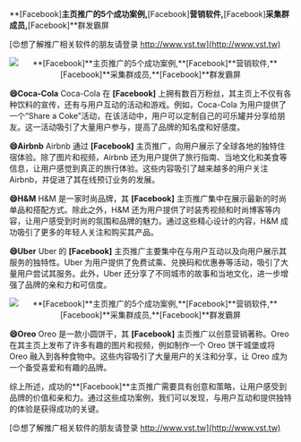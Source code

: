 **[Facebook]**主页推广的5个成功案例,**[Facebook]**营销软件,**[Facebook]**采集群成员,**[Facebook]**群发霸屏

[😍想了解推广相关软件的朋友请登录 http://www.vst.tw](http://www.vst.tw)

 <center><img src="https://vst.tw/MP4/tuiguang/png/5.png" alt="**[Facebook]**主页推广的5个成功案例,**[Facebook]**营销软件,**[Facebook]**采集群成员,**[Facebook]**群发霸屏"></center>

**😄Coca-Cola**
Coca-Cola 在 **[Facebook]** 上拥有数百万粉丝，其主页上不仅有各种饮料的宣传，还有与用户互动的活动和游戏。例如，Coca-Cola 为用户提供了一个“Share a Coke”活动，在该活动中，用户可以定制自己的可乐罐并分享给朋友。这一活动吸引了大量用户参与，提高了品牌的知名度和好感度。

**😄Airbnb**
Airbnb 通过 **[Facebook]** 主页推广，向用户展示了全球各地的独特住宿体验。除了图片和视频，Airbnb 还为用户提供了旅行指南、当地文化和美食等信息，让用户感觉到真正的旅行体验。这些内容吸引了越来越多的用户关注 Airbnb，并促进了其在线预订业务的发展。

**😄H&M**
H&M 是一家时尚品牌，其 **[Facebook]** 主页推广集中在展示最新的时尚单品和搭配方式。除此之外，H&M 还为用户提供了时装秀视频和时尚博客等内容，让用户感受到时尚的氛围和品牌的魅力。通过这些精心设计的内容，H&M 成功吸引了更多的年轻人关注和购买其产品。

**😄Uber**
Uber 的 **[Facebook]** 主页推广主要集中在与用户互动以及向用户展示其服务的独特性。Uber 为用户提供了免费试乘、兑换码和优惠券等活动，吸引了大量用户尝试其服务。此外，Uber 还分享了不同城市的故事和当地文化，进一步增强了品牌的亲和力和可信度。

 <center><img src="https://vst.tw/MP4/tuiguang/png/0.png" alt="**[Facebook]**主页推广的5个成功案例,**[Facebook]**营销软件,**[Facebook]**采集群成员,**[Facebook]**群发霸屏"></center>

**😄Oreo**
Oreo 是一款小圆饼干，其 **[Facebook]** 主页推广以创意营销著称。Oreo 在其主页上发布了许多有趣的图片和视频，例如制作一个 Oreo 饼干城堡或将 Oreo 融入到各种食物中。这些内容吸引了大量用户的关注和分享，让 Oreo 成为一个备受喜爱和有趣的品牌。

综上所述，成功的**[Facebook]**主页推广需要具有创意和策略，让用户感受到品牌的价值和亲和力。通过这些成功案例，我们可以发现，与用户互动和提供独特的体验是获得成功的关键。

[😍想了解推广相关软件的朋友请登录 http://www.vst.tw](http://www.vst.tw)



